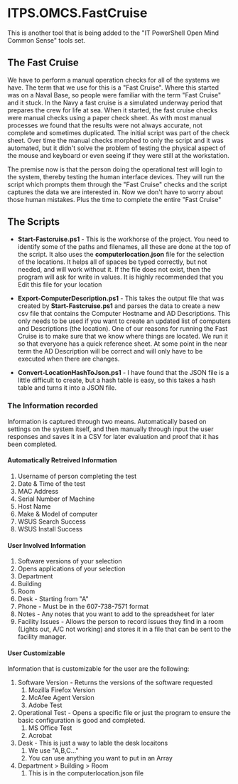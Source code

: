 # ITPS.OMCS.FastCruise 
This is another tool that is being added to the "IT PowerShell Open Mind Common Sense" tools set.

## The Fast Cruise 
We have to perform a manual operation checks for all of the systems we have.  The term that we use for this is a "Fast Cruise". Where this started was on a Naval Base, so people were familiar with the term "Fast Cruise" and it stuck.  In the Navy a fast cruise is a simulated underway period that prepares the crew for life at sea.  When it started, the fast cruise checks were manual checks using a paper check sheet.  As with most manual processes we found that the results were not always accurate, not complete and sometimes duplicated.  The initial script was part of the check sheet.  Over time the manual checks morphed to only the script and it was automated, but it didn't solve the problem of testing the physical aspect of the mouse and keyboard or even seeing if they were still at the workstation.  

The premise now is that the person doing the operational test will login to the system, thereby testing the human interface devices.  They will run the script which prompts them through the "Fast Cruise" checks and the script captures the data we are interested in.  Now we don't have to worry about those human mistakes.  Plus the time to complete the entire "Fast Cruise" 

## The Scripts
-  **Start-Fastcruise.ps1**  - This is the workhorse of the project.  You need to identify some of the paths and filenames, all these are done at the top of the script.  It also uses the **computerlocation.json** file for the selection of the locations. It helps all of spaces be typed correctly, but not needed, and will work without it.  If the file does not exist, then the program will ask for write in values.  It is highly recommended that you Edit this file for your location

-  **Export-ComputerDescription.ps1**  - This takes the output file that was created by **Start-Fastcruise.ps1** and parses the data to create a new csv file that contains the Computer Hostname and AD Descriptions.  This only needs to be used if you want to create an updated list of computers and Descriptions (the location).  One of our reasons for running the Fast Cruise is to make sure that we know where things are located.   We run it so that everyone has a quick reference sheet. At some point in the near term the AD Description will be correct and will only have to be executed when there are changes.  

-  **Convert-LocationHashToJson.ps1**  - I have found that the JSON file is a little difficult to create, but a hash table is easy, so this takes a hash table and turns it into a JSON file. 

### The Information recorded 
Information is captured through two means. Automatically based on settings on the system itself, and then manually through input the user responses and saves it in a CSV for later evaluation and proof that it has been completed. 

#### Automatically Retreived Information 
  1. Username of person completing the test  
  1. Date & Time of the test  
  1. MAC Address 
  1. Serial Number of Machine  
  1. Host Name  
  1. Make & Model of computer
  1. WSUS Search Success  
  1. WSUS Install Success  

#### User Involved Information 
  1. Software versions of your selection  
  1. Opens applications of your selection  
  1. Department 
  1. Building             
  1. Room 
  1. Desk - Starting from "A"  
  1. Phone - Must be in the 607-738-7571 format 
  1. Notes - Any notes that you want to add to the spreadsheet for later  
  1. Facility Issues - Allows the person to record issues they find in a room (Lights out, A/C not working) and stores it in a file that can be sent to the facility manager. 

#### User Customizable 
Information that is customizable for the user are the following:
1. Software Version - Returns the versions of the software requested
   1. Mozilla Firefox Version
   1. McAfee Agent Version 
   1. Adobe Test               
1. Operational Test - Opens a specific file or just the program to ensure the basic configuration is good and completed.
   1. MS Office Test
   1. Acrobat
1. Desk - This is just a way to lable the desk locaitons
    1. We use "A,B,C..."
    1. You can use anything you want to put in an Array
1. Department > Building > Room
    1. This is in the computerlocation.json file




